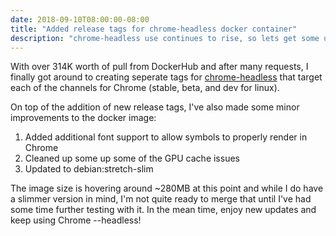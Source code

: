 ```yaml
---
date: 2018-09-10T08:00:00-08:00
title: "Added release tags for chrome-headless docker container"
description: "chrome-headless use continues to rise, so lets get some updates into this container."
---
```


With over 314K worth of pull from DockerHub and after many requests, I finally got around to creating seperate tags for [chrome-headless](https://hub.docker.com/r/justinribeiro/chrome-headless/) that target each of the channels for Chrome (stable, beta, and dev for linux).

On top of the addition of new release tags, I've also made some minor improvements to the docker image:

1. Added additional font support to allow symbols to properly render in Chrome
2. Cleaned up some up some of the GPU cache issues
3. Updated to debian:stretch-slim

The image size is hovering around ~280MB at this point and while I do have a slimmer version in mind, I'm not quite ready to merge that until I've had some time further testing with it. In the mean time, enjoy new updates and keep using Chrome --headless!